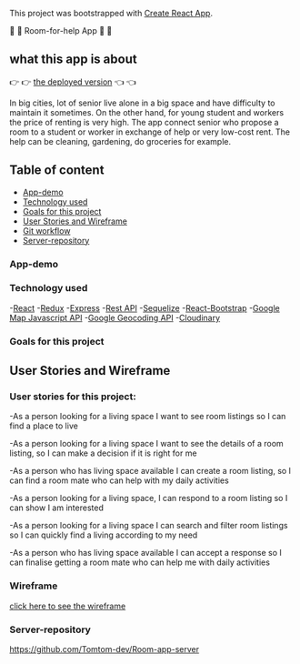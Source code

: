 This project was bootstrapped with [Create React App](https://github.com/facebook/create-react-app).

:older_woman: :older_man: Room-for-help App :woman: :man:

## what this app is about

:point_right: :point_right:  [the deployed version](https://room-for-help.netlify.app) :point_left: :point_left:

In big cities, lot of senior live alone in a big space and have difficulty to maintain it sometimes. On the other hand, for young student and workers the price of renting is very high. The app connect senior who propose a room to a student or worker in exchange of help or very low-cost rent. The help can be cleaning, gardening, do groceries for example. 


## Table of content

- [App-demo](#App-demo)
- [Technology used](#technology-used)
- [Goals for this project](#goals-for-this-project)
- [User Stories and Wireframe](#user-stories-and-wireframe)
- [Git workflow](#git-workflow)
- [Server-repository](#server-repo)

### App-demo

### Technology used

-[React](https://github.com/Tomtom-dev/Room-app-client/blob/development/src/App.js)
-[Redux](https://github.com/Tomtom-dev/Room-app-client/blob/development/src/store/roomPage/action.js)
-[Express](https://github.com/Tomtom-dev/Room-app-server/blob/development/index.js)
-[Rest API](https://github.com/Tomtom-dev/Room-app-server/tree/development/routers)
-[Sequelize](https://github.com/Tomtom-dev/Room-app-server/blob/development/models/room.js)
-[React-Bootstrap](https://github.com/Tomtom-dev/Room-app-client/blob/development/src/pages/Login/index.js)
-[Google Map Javascript API](https://github.com/Tomtom-dev/Room-app-client/blob/development/src/component/RoomPageCardDetail.js)
-[Google Geocoding API](https://github.com/Tomtom-dev/Room-app-client/blob/development/src/component/RoomPageCardDetail.js)
-[Cloudinary](https://github.com/Tomtom-dev/Room-app-client/blob/development/src/pages/PostAnnounce/index.js)

### Goals for this project

## User Stories and Wireframe

### User stories for this project:

-As a person looking for a living space I want to see room listings so I can find a place to live

-As a person looking for a living space I want to see the details of a room listing, so I can make a decision if it is right for me

-As a person who has living space available I can create a room listing, so I can find a room mate who can help with my daily activities

-As a person looking for a living space, I can respond to a room listing so I can show I am interested

-As a person looking for a living space I can search and filter room listings so I can quickly find a living according to my need

-As a person who has living space available I can accept a response so I can finalise getting a room mate who can help me with daily activities

### Wireframe

[click here to see the wireframe](https://wireframepro.mockflow.com/editor.jsp?editor=on&bgcolor=white&perm=Create&ptitle=Portfolio%20App&category=featured&projectid=Md8fc63123fc0da370280f99fa027f4071592222135679&publicid=f83ea140cf554feea52654b01de1e31e#/page/D20050a444d377808df33f7f5fc26331c)

### Server-repository

https://github.com/Tomtom-dev/Room-app-server



